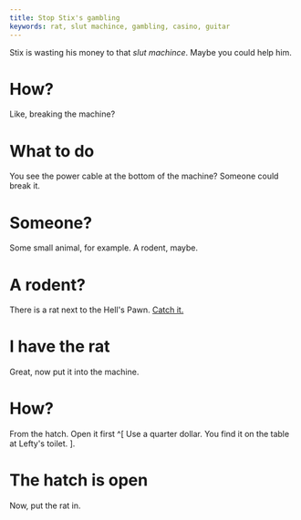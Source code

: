 ```yaml
---
title: Stop Stix's gambling
keywords: rat, slut machince, gambling, casino, guitar
---
```


Stix is wasting his money to that _slut machince_. Maybe you could help him.

# How?
Like, breaking the machine?

# What to do
You see the power cable at the bottom of the machine? Someone could break it.

# Someone?
Some small animal, for example. A rodent, maybe.

# A rodent?
There is a rat next to the Hell's Pawn. [Catch it.](/060-hellspawn/030-rat.md)

# I have the rat
Great, now put it into the machine.

# How?
From the hatch. Open it first ^[ Use a quarter dollar. You find it on the table at Lefty's toilet. ].

# The hatch is open
Now, put the rat in.
